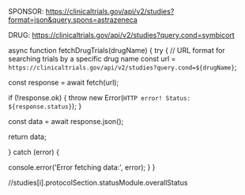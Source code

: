 SPONSOR:
https://clinicaltrials.gov/api/v2/studies?format=json&query.spons=astrazeneca

DRUG:
https://clinicaltrials.gov/api/v2/studies?query.cond=symbicort

async function fetchDrugTrials(drugName) {
try {
// URL format for searching trials by a specific drug name
const url = `https://clinicaltrials.gov/api/v2/studies?query.cond=${drugName}`;

const response = await fetch(url);

if (!response.ok) {
throw new Error(`HTTP error! Status: ${response.status}`);
}

const data = await response.json();

return data;

} catch (error) {

console.error('Error fetching data:', error);
}
}

//studies[i].protocolSection.statusModule.overallStatus
